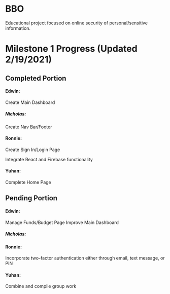 # BBO
Educational project focused on online security of personal/sensitive information.

# Milestone 1 Progress (Updated 2/19/2021)

## Completed Portion

#### Edwin:
Create Main Dashboard

##### Nicholas:
Create Nav Bar/Footer

#### Ronnie:
Create Sign In/Login Page

Integrate React and Firebase functionality

#### Yuhan:
Complete Home Page



## Pending Portion

#### Edwin:
Manage Funds/Budget Page
Improve Main Dashboard

##### Nicholas:


#### Ronnie:
Incorporate two-factor authentication either through email, text message, or PIN

#### Yuhan:
Combine and compile group work
